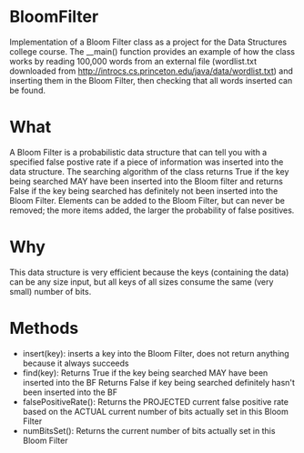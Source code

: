 # BloomFilter
Implementation of a Bloom Filter class as a project for the Data Structures college course. 
The __main() function provides an example of how the class works by reading 100,000 words from an external file (wordlist.txt downloaded from http://introcs.cs.princeton.edu/java/data/wordlist.txt) and inserting them in the Bloom Filter, then checking that all words inserted can be found. 

# What 
A Bloom Filter is a probabilistic data structure that can tell you with a specified false postive rate if a piece of information was inserted into the data structure. The searching algorithm of the class returns True if the key being searched MAY have been inserted into the Bloom filter and returns False if the key being searched has definitely not been inserted into the Bloom Filter. Elements can be added to the Bloom Filter, but can never be removed; the more items added, the larger the probability of false positives.

# Why 
This data structure is very efficient because the keys (containing the data) can be any size input, but all keys of all sizes consume the same (very small) number of bits.

# Methods 
- insert(key): inserts a key into the Bloom Filter, does not return anything because it always succeeds 
- find(key): Returns True if the key being searched MAY have been inserted into the BF 
             Returns False if key being searched definitely hasn't been inserted into the BF
- falsePositiveRate(): Returns the PROJECTED current false positive rate based on the ACTUAL current number of bits actually set in this Bloom Filter
- numBitsSet():  Returns the current number of bits actually set in this Bloom Filter
